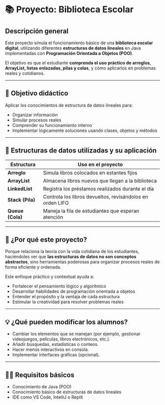 
# 📚 Proyecto: Biblioteca Escolar

## Descripción general

Este proyecto simula el funcionamiento básico de una **biblioteca escolar digital**, utilizando diferentes **estructuras de datos lineales** en Java implementadas con **Programación Orientada a Objetos (POO)**.

El objetivo es que el estudiante **comprenda el uso práctico de arreglos, ArrayList, listas enlazadas, pilas y colas**, y cómo aplicarlos en problemas reales y cotidianos.

---

## 🎯 Objetivo didáctico

Aplicar los conocimientos de estructura de datos lineales para:

- Organizar información
- Simular procesos reales
- Comprender su funcionamiento interno
- Implementar lógicamente soluciones usando clases, objetos y métodos

---

## 🧩 Estructuras de datos utilizadas y su aplicación

| Estructura       | Uso en el proyecto                                       |
|------------------|----------------------------------------------------------|
| **Arreglo**      | Simula libros colocados en estantes fijos                |
| **ArrayList**    | Almacena libros nuevos que llegan a la biblioteca        |
| **LinkedList**   | Registra los préstamos realizados durante el día         |
| **Stack (Pila)** | Controla los libros devueltos, revisándolos en orden LIFO|
| **Queue (Cola)** | Maneja la fila de estudiantes que esperan atención       |

---

## 🧠 ¿Por qué este proyecto?

Porque relaciona la teoría con la vida cotidiana de los estudiantes, haciéndoles ver que **las estructuras de datos no son conceptos abstractos**, sino herramientas poderosas para organizar procesos reales de forma eficiente y ordenada.

Este enfoque práctico y contextual ayuda a:

- Fortalecer el pensamiento lógico y algorítmico
- Desarrollar habilidades de programación orientada a objetos
- Entender el propósito y la ventaja de cada estructura
- Estimular la creatividad para resolver problemas reales

---

## 💡 ¿Qué pueden modificar los alumnos?

- Cambiar los elementos que se manejan (por ejemplo, gestionar videojuegos, películas, libros electrónicos, etc.).
- Añadir búsquedas, estadísticas o conteos.
- Hacer menús interactivos en consola.
- Implementar interfaces gráficas (opcional).

---

## 👩‍💻 Requisitos básicos

- Conocimiento de Java (POO)
- Conocimiento básico de estructuras de datos lineales
- IDE como VS Code, IntelliJ o Replit